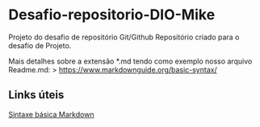 # Desafio-repositorio-DIO-Mike
Projeto do desafio de repositório Git/Github
Repositório criado para o desafio de Projeto.

Mais detalhes sobre a extensão *.md tendo como exemplo nosso arquivo Readme.md: > https://www.markdownguide.org/basic-syntax/

## Links úteis
[Sintaxe básica Markdown](https://www.markdownguide.org/basic-syntax/)

